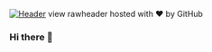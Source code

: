 
[![Header](https://raw.githubusercontent.com/arsalanamanat/readME_header.jpg "Header")](https://some-url.dev/)
view rawheader hosted with ❤ by GitHub

### Hi there 👋


<!--
**arsalanamanat/arsalanamanat** is a ✨ _special_ ✨ repository because its `README.md` (this file) appears on your GitHub profile.

Here are some ideas to get you started:

- 🔭 I’m currently working on ...
- 🌱 I’m currently learning ...
- 👯 I’m looking to collaborate on ...
- 🤔 I’m looking for help with ...
- 💬 Ask me about ...
- 📫 How to reach me: ...
- 😄 Pronouns: ...
- ⚡ Fun fact: ...
-->

